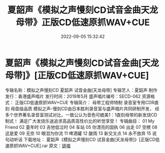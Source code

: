 ﻿---
title: 夏韶声《模拟之声慢刻CD试音金曲天龙母带》正版CD低速原抓WAV+CUE
date: 2022-09-05 15:32:42
categories: WAV车载音乐、镜像
tags: 华语中文
---
# 夏韶声《模拟之声慢刻CD试音金曲[天龙母带]》[正版CD低速原抓WAV+CUE]

专辑名称：模拟之声慢刻CD 夏韶声
试音金曲[天龙母带]
专辑艺人：夏韶声
制作发行：香港盛声唱片
发行时间：2019年5月
盛声唱片编号：SECD-062
资源格式： 正版CD低速原抓WAV+CUE
专辑简介：
母带工程师特制 录音室专用CDR直刻 母盘级品质
模拟之声-慢刻CD由日本胜利录音室与盛声唱片共同研制开发，
经多个世界著名录音室测试对比，一致公认为音色可媲美1：1直刻母带的新发烧CD制式！
满足广大发烧乐迷追求高品质高性价比的听觉享受！
专辑曲目：
01 My Friend
02 童年时
03 吉他低泣时
04 车站
05 你漂亮的固执
06 出走
07 空櫈
08 这是爱
09 无奈
10 眼泪为你流
11 啤酒罐
12 酸雨
13 新交叉点
14 永不放弃
15 说句动听话
下载地址：
夏韶声《模拟之声慢刻CD
试音金曲[天龙母带]》[正版CD低速原抓WAV+CUE].rar
原文：[链接](https://blog.sina.com.cn/s/blog_1647c7e7601030z8t.html)